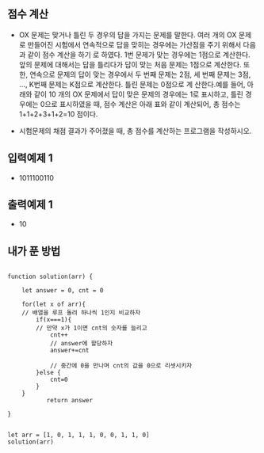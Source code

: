 ## 점수 계산
- OX 문제는 맞거나 틀린 두 경우의 답을 가지는 문제를 말한다. 여러 개의 OX 문제로 만들어진 시험에서 연속적으로 답을 맞히는 경우에는 가산점을 주기 위해서 다음과 같이 점수 계산을 하기 로 하였다. 1번 문제가 맞는 경우에는 1점으로 계산한다. 앞의 문제에 대해서는 답을 틀리다가 답이 맞는 처음 문제는 1점으로 계산한다. 또한, 연속으로 문제의 답이 맞는 경우에서 두 번째 문제는 2점, 세 번째 문제는 3점, ..., K번째 문제는 K점으로 계산한다. 틀린 문제는 0점으로 계 산한다.예를 들어, 아래와 같이 10 개의 OX 문제에서 답이 맞은 문제의 경우에는 1로 표시하고, 틀린 경우에는 0으로 표시하였을 때, 점수 계산은 아래 표와 같이 계산되어, 총 점수는 1+1+2+3+1+2=10 점이다.

- 시험문제의 채점 결과가 주어졌을 때, 총 점수를 계산하는 프로그램을 작성하시오.


##  입력예제 1
- 1011100110

##  출력예제 1 
- 10

## 내가 푼 방법
```

function solution(arr) {

    let answer = 0, cnt = 0

    for(let x of arr){
    // 배열을 루프 돌려 하나씩 1인지 비교하자
        if(x===1){
        // 만약 x가 1이면 cnt의 숫자를 늘리고
            cnt++
            // answer에 할당하자
            answer+=cnt

            // 중간에 0을 만나며 cnt의 값을 0으로 리셋시키자
        }else {
            cnt=0
        }
    }
           return answer

}


let arr = [1, 0, 1, 1, 1, 0, 0, 1, 1, 0]
solution(arr)


```